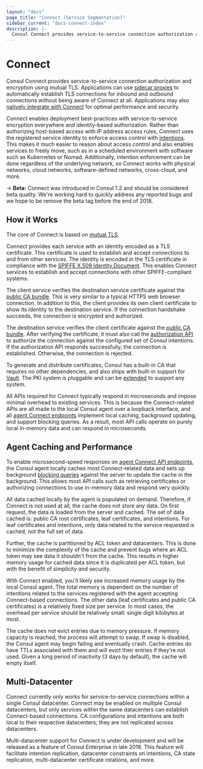 ```yaml
---
layout: "docs"
page_title: "Connect (Service Segmentation)"
sidebar_current: "docs-connect-index"
description: |-
  Consul Connect provides service-to-service connection authorization and encryption using mutual TLS.
---
```


# Connect

Consul Connect provides service-to-service connection authorization
and encryption using mutual TLS. Applications can use
[sidecar proxies](/docs/connect/proxies.html)
to automatically establish TLS connections for inbound and outbound connections
without being aware of Connect at all. Applications may also
[natively integrate with Connect](/docs/connect/native.html)
for optimal performance and security.

Connect enables deployment best-practices with service-to-service encryption
everywhere and identity-based authorization. Rather than authorizing host-based
access with IP address access rules, Connect uses the registered service
identity to enforce access control with [intentions](/docs/connect/intentions.html).
This makes it much easier to reason about access control and also enables
services to freely move, such as in a scheduled environment with software
such as Kubernetes or Nomad. Additionally, intention enforcement can be done
regardless of the underlying network, so Connect works with physical networks,
cloud networks, software-defined networks, cross-cloud, and more.

-> **Beta:** Connect was introduced in Consul 1.2 and should be considered
beta quality. We're working hard to quickly address any reported bugs and
we hope to be remove the beta tag before the end of 2018.

## How it Works

The core of Connect is based on [mutual TLS](https://en.wikipedia.org/wiki/Mutual_authentication).

Connect provides each service with an identity encoded as a TLS certificate.
This certificate is used to establish and accept connections to and from other
services. The identity is encoded in the TLS certificate in compliance with
the [SPIFFE X.509 Identity Document](https://github.com/spiffe/spiffe/blob/master/standards/X509-SVID.md).
This enables Connect services to establish and accept connections with
other SPIFFE-compliant systems.

The client service verifies the destination service certificate
against the [public CA bundle](/api/connect/ca.html#list-ca-root-certificates).
This is very similar to a typical HTTPS web browser connection. In addition
to this, the client provides its own client certificate to show its
identity to the destination service. If the connection handshake succeeds,
the connection is encrypted and authorized.

The destination service verifies the client certificate
against the [public CA bundle](/api/connect/ca.html#list-ca-root-certificates).
After verifying the certificate, it must also call the
[authorization API](/api/agent/connect.html#authorize) to authorize
the connection against the configured set of Consul intentions.
If the authorization API responds successfully, the connection is established.
Otherwise, the connection is rejected.

To generate and distribute certificates, Consul has a built-in CA that
requires no other dependencies, and
also ships with built-in support for [Vault](#). The PKI system is pluggable
and can be [extended](#) to support any system.

All APIs required for Connect typically respond in microseconds and impose
minimal overhead to existing services. This is because the Connect-related
APIs are all made to the local Consul agent over a loopback interface, and all
[agent Connect endpoints](/api/agent/connect.html) implement
local caching, background updating, and support blocking queries. As a result,
most API calls operate on purely local in-memory data and can respond
in microseconds.

## Agent Caching and Performance

To enable microsecond-speed responses on
[agent Connect API endpoints](/api/agent/connect.html), the Consul agent
locally caches most Connect-related data and sets up background
[blocking queries](/api/index.html#blocking-queries) against the server
to update the cache in the background. This allows most API calls such
as retrieving certificates or authorizing connections to use in-memory
data and respond very quickly.

All data cached locally by the agent is populated on demand. Therefore,
if Connect is not used at all, the cache does not store any data. On first
request, the data is loaded from the server and cached. The set of data cached
is: public CA root certificates, leaf certificates, and intentions. For
leaf certificates and intentions, only data related to the service requested
is cached, not the full set of data.

Further, the cache is partitioned by ACL token and datacenters. This is done
to minimize the complexity of the cache and prevent bugs where an ACL token
may see data it shouldn't from the cache. This results in higher memory usage
for cached data since it is duplicated per ACL token, but with the benefit
of simplicity and security.

With Connect enabled, you'll likely see increased memory usage by the
local Consul agent. The total memory is dependent on the number of intentions
related to the services registered with the agent accepting Connect-based
connections. The other data (leaf certificates and public CA certificates)
is a relatively fixed size per service. In most cases, the overhead per
service should be relatively small: single digit kilobytes at most.

The cache does not evict entries due to memory pressure. If memory capacity
is reached, the process will attempt to swap. If swap is disabled, the Consul
agent may begin failing and eventually crash. Cache entries do have TTLs
associated with them and will evict their entries if they're not used. Given
a long period of inactivity (3 days by default), the cache will empty itself.

## Multi-Datacenter

Connect currently only works for service-to-service connections within a
single Consul datacenter. Connect may be enabled on multiple Consul datacenters,
but only services within the same datacenters can establish Connect-based
connections.
CA configurations and intentions are both local to their respective datacenters;
they are not replicated across datacenters.

Multi-datacenter support for Connect is under development and will be
released as a feature of Consul Enterprise in late 2018. This feature will
facilitate intention replication, datacenter constraints on intentions,
CA state replication, multi-datacenter certificate rotations, and more.

